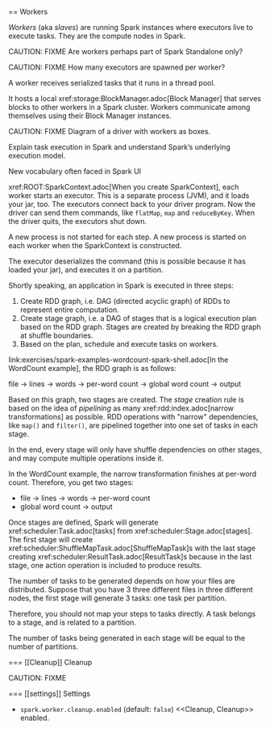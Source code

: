 == Workers

*Workers* (aka *slaves*) are running Spark instances where executors live to execute tasks. They are the compute nodes in Spark.

CAUTION: FIXME Are workers perhaps part of Spark Standalone only?

CAUTION: FIXME How many executors are spawned per worker?

A worker receives serialized tasks that it runs in a thread pool.

It hosts a local xref:storage:BlockManager.adoc[Block Manager] that serves blocks to other workers in a Spark cluster. Workers communicate among themselves using their Block Manager instances.

CAUTION: FIXME Diagram of a driver with workers as boxes.

Explain task execution in Spark and understand Spark’s underlying execution model.

New vocabulary often faced in Spark UI

xref:ROOT:SparkContext.adoc[When you create SparkContext], each worker starts an executor. This is a separate process (JVM), and it loads your jar, too. The executors connect back to your driver program. Now the driver can send them commands, like `flatMap`, `map` and `reduceByKey`. When the driver quits, the executors shut down.

A new process is not started for each step. A new process is started on each worker when the SparkContext is constructed.

The executor deserializes the command (this is possible because it has loaded your jar), and executes it on a partition.

Shortly speaking, an application in Spark is executed in three steps:

1. Create RDD graph, i.e. DAG (directed acyclic graph) of RDDs to represent entire computation.
2. Create stage graph, i.e. a DAG of stages that is a logical execution plan based on the RDD graph. Stages are created by breaking the RDD graph at shuffle boundaries.
3. Based on the plan, schedule and execute tasks on workers.

link:exercises/spark-examples-wordcount-spark-shell.adoc[In the WordCount example], the RDD graph is as follows:

file -> lines -> words -> per-word count -> global word count -> output

Based on this graph, two stages are created. The *stage* creation rule is based on the idea of *pipelining* as many xref:rdd:index.adoc[narrow transformations] as possible. RDD operations with "narrow" dependencies, like `map()` and `filter()`, are pipelined together into one set of tasks in each stage.

In the end, every stage will only have shuffle dependencies on other stages, and may compute multiple operations inside it.

In the WordCount example, the narrow transformation finishes at per-word count. Therefore, you get two stages:

* file -> lines -> words -> per-word count
* global word count -> output

Once stages are defined, Spark will generate xref:scheduler:Task.adoc[tasks] from xref:scheduler:Stage.adoc[stages]. The first stage will create xref:scheduler:ShuffleMapTask.adoc[ShuffleMapTask]s with the last stage creating xref:scheduler:ResultTask.adoc[ResultTask]s because in the last stage, one action operation is included to produce results.

The number of tasks to be generated depends on how your files are distributed. Suppose that you have 3 three different files in three different nodes, the first stage will generate 3 tasks: one task per partition.

Therefore, you should not map your steps to tasks directly. A task belongs to a stage, and is related to a partition.

The number of tasks being generated in each stage will be equal to the number of partitions.

=== [[Cleanup]] Cleanup

CAUTION: FIXME

=== [[settings]] Settings

* `spark.worker.cleanup.enabled` (default: `false`) <<Cleanup, Cleanup>> enabled.
